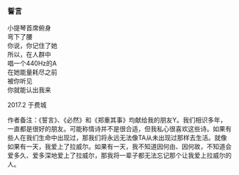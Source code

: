 ### 誓言  
  
小提琴首席俯身  
弯下了腰  
你说，你记住了她  
所以，在人群中  
唱一个440Hz的A  
在她能量耗尽之前  
被你听见  
你就能认出我来  

  
2017.2 于费城  
  
作者备注：《誓言》、《必然》和《郑重其事》均献给我的朋友Y。我们相识多年，一直都是很好的朋友。可能称情诗并不是很合适，但我私心很喜欢这些诗。如果有些人在我们生命中出现过，那我们将永远无法像TA从未出现过那样去生活。就像如果有一天，我爱上了拉威尔。如果有一天，我不知道因何由、因何故，不知道会爱多久、爱多深地爱上了拉威尔，那我将一辈子都无法忘记那个让我爱上拉威尔的人。
